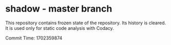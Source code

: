 # shadow - master branch

This repository contains frozen state of the repository.
Its history is cleared. It is used only for static code
analysis with Codacy.

Commit Time: 1702359874
